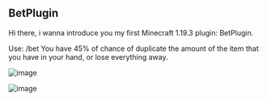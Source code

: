 <b><h2>BetPlugin</h2></b>

Hi there, i wanna introduce you my first Minecraft 1.19.3 plugin: BetPlugin. 

Use: /bet
You have 45% of chance of duplicate the amount of the item that you have in your hand, or lose everything away.

![image](https://user-images.githubusercontent.com/84046180/216493690-f609c297-95d6-4234-a55a-d9a89312aff2.png)

![image](https://user-images.githubusercontent.com/84046180/216494018-4bec24be-a44d-43af-b803-71ae559cc614.png)
